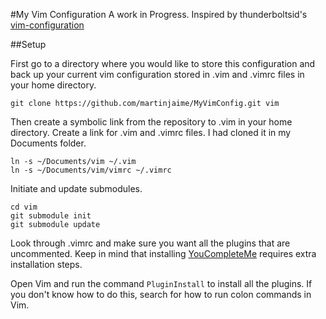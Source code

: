 #My Vim Configuration
A work in Progress. Inspired by thunderboltsid's [vim-configuration](https://github.com/thunderboltsid/vim-configuration)

##Setup

First go to a directory where you would like to store this configuration and 
back up your current vim configuration stored in .vim and .vimrc files in your
home directory.

```
git clone https://github.com/martinjaime/MyVimConfig.git vim
```
Then create a symbolic link from the repository to .vim in your home directory.
Create a link for .vim and .vimrc files. I had cloned it in my Documents folder.

```
ln -s ~/Documents/vim ~/.vim
ln -s ~/Documents/vim/vimrc ~/.vimrc
```
Initiate and update submodules.

```
cd vim
git submodule init
git submodule update
```
Look through .vimrc and make sure you want all the plugins that are uncommented.
Keep in mind that installing [YouCompleteMe](https://github.com/Valloric/YouCompleteMe) requires extra installation steps.

Open Vim and run the command `PluginInstall` to install all the plugins. If you
don't know how to do this, search for how to run colon commands in Vim.
